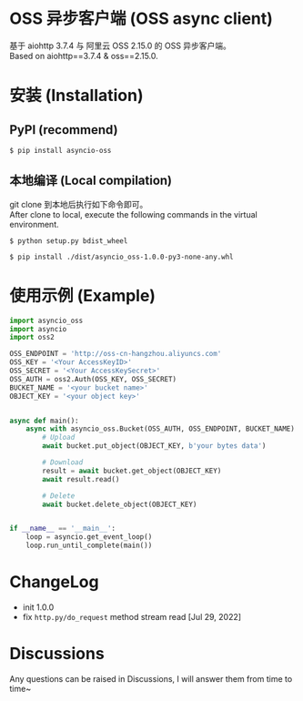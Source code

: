 # OSS 异步客户端 (OSS async client)
基于 aiohttp 3.7.4 与 阿里云 OSS 2.15.0 的 OSS 异步客户端。</br>
Based on aiohttp==3.7.4 & oss==2.15.0.

# 安装 (Installation)
## PyPI (recommend)
```shell script
$ pip install asyncio-oss
```

## 本地编译 (Local compilation)
git clone 到本地后执行如下命令即可。</br>
After clone to local, execute the following commands in the virtual environment.
```shell script
$ python setup.py bdist_wheel

$ pip install ./dist/asyncio_oss-1.0.0-py3-none-any.whl
```

# 使用示例 (Example)

```python
import asyncio_oss
import asyncio
import oss2

OSS_ENDPOINT = 'http://oss-cn-hangzhou.aliyuncs.com'
OSS_KEY = '<Your AccessKeyID>'
OSS_SECRET = '<Your AccessKeySecret>'
OSS_AUTH = oss2.Auth(OSS_KEY, OSS_SECRET)
BUCKET_NAME = '<your bucket name>'
OBJECT_KEY = '<your object key>'


async def main():
    async with asyncio_oss.Bucket(OSS_AUTH, OSS_ENDPOINT, BUCKET_NAME) as bucket:
        # Upload
        await bucket.put_object(OBJECT_KEY, b'your bytes data')

        # Download
        result = await bucket.get_object(OBJECT_KEY)
        await result.read()

        # Delete
        await bucket.delete_object(OBJECT_KEY)


if __name__ == '__main__':
    loop = asyncio.get_event_loop()
    loop.run_until_complete(main())
```

# ChangeLog
* init 1.0.0
* fix `http.py/do_request` method stream read  [Jul 29, 2022]


# Discussions
Any questions can be raised in Discussions, I will answer them from time to time~
